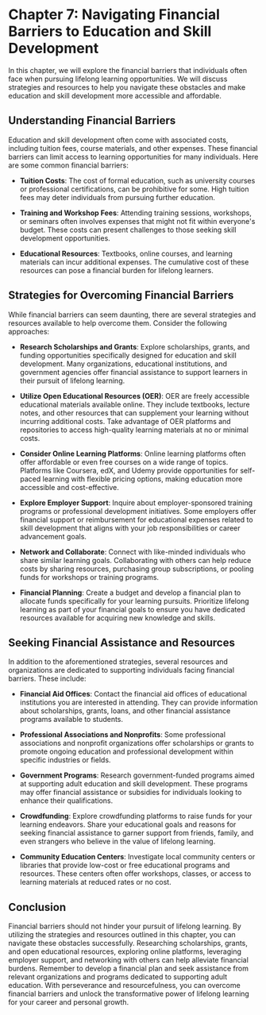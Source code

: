 Chapter 7: Navigating Financial Barriers to Education and Skill Development
===========================================================================

In this chapter, we will explore the financial barriers that individuals often face when pursuing lifelong learning opportunities. We will discuss strategies and resources to help you navigate these obstacles and make education and skill development more accessible and affordable.

Understanding Financial Barriers
--------------------------------

Education and skill development often come with associated costs, including tuition fees, course materials, and other expenses. These financial barriers can limit access to learning opportunities for many individuals. Here are some common financial barriers:

* **Tuition Costs**: The cost of formal education, such as university courses or professional certifications, can be prohibitive for some. High tuition fees may deter individuals from pursuing further education.

* **Training and Workshop Fees**: Attending training sessions, workshops, or seminars often involves expenses that might not fit within everyone's budget. These costs can present challenges to those seeking skill development opportunities.

* **Educational Resources**: Textbooks, online courses, and learning materials can incur additional expenses. The cumulative cost of these resources can pose a financial burden for lifelong learners.

Strategies for Overcoming Financial Barriers
--------------------------------------------

While financial barriers can seem daunting, there are several strategies and resources available to help overcome them. Consider the following approaches:

* **Research Scholarships and Grants**: Explore scholarships, grants, and funding opportunities specifically designed for education and skill development. Many organizations, educational institutions, and government agencies offer financial assistance to support learners in their pursuit of lifelong learning.

* **Utilize Open Educational Resources (OER)**: OER are freely accessible educational materials available online. They include textbooks, lecture notes, and other resources that can supplement your learning without incurring additional costs. Take advantage of OER platforms and repositories to access high-quality learning materials at no or minimal costs.

* **Consider Online Learning Platforms**: Online learning platforms often offer affordable or even free courses on a wide range of topics. Platforms like Coursera, edX, and Udemy provide opportunities for self-paced learning with flexible pricing options, making education more accessible and cost-effective.

* **Explore Employer Support**: Inquire about employer-sponsored training programs or professional development initiatives. Some employers offer financial support or reimbursement for educational expenses related to skill development that aligns with your job responsibilities or career advancement goals.

* **Network and Collaborate**: Connect with like-minded individuals who share similar learning goals. Collaborating with others can help reduce costs by sharing resources, purchasing group subscriptions, or pooling funds for workshops or training programs.

* **Financial Planning**: Create a budget and develop a financial plan to allocate funds specifically for your learning pursuits. Prioritize lifelong learning as part of your financial goals to ensure you have dedicated resources available for acquiring new knowledge and skills.

Seeking Financial Assistance and Resources
------------------------------------------

In addition to the aforementioned strategies, several resources and organizations are dedicated to supporting individuals facing financial barriers. These include:

* **Financial Aid Offices**: Contact the financial aid offices of educational institutions you are interested in attending. They can provide information about scholarships, grants, loans, and other financial assistance programs available to students.

* **Professional Associations and Nonprofits**: Some professional associations and nonprofit organizations offer scholarships or grants to promote ongoing education and professional development within specific industries or fields.

* **Government Programs**: Research government-funded programs aimed at supporting adult education and skill development. These programs may offer financial assistance or subsidies for individuals looking to enhance their qualifications.

* **Crowdfunding**: Explore crowdfunding platforms to raise funds for your learning endeavors. Share your educational goals and reasons for seeking financial assistance to garner support from friends, family, and even strangers who believe in the value of lifelong learning.

* **Community Education Centers**: Investigate local community centers or libraries that provide low-cost or free educational programs and resources. These centers often offer workshops, classes, or access to learning materials at reduced rates or no cost.

Conclusion
----------

Financial barriers should not hinder your pursuit of lifelong learning. By utilizing the strategies and resources outlined in this chapter, you can navigate these obstacles successfully. Researching scholarships, grants, and open educational resources, exploring online platforms, leveraging employer support, and networking with others can help alleviate financial burdens. Remember to develop a financial plan and seek assistance from relevant organizations and programs dedicated to supporting adult education. With perseverance and resourcefulness, you can overcome financial barriers and unlock the transformative power of lifelong learning for your career and personal growth.
